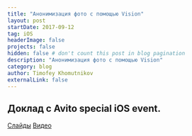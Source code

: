 ```yaml
---
title: "Анонимизация фото с помощью Vision"
layout: post
startDate: 2017-09-12
tag: iOS
headerImage: false
projects: false
hidden: false # don't count this post in blog pagination
description: "Анонимизация фото с помощью Vision"
category: blog
author: Timofey Khomutnikov
externalLink: false
---
```

Доклад с Avito special iOS event.
---

[Слайды](https://www.slideshare.net/AvitoTech/vision-avito)
[Видео](https://youtu.be/To53BYMI6xA?t=39m18s)
